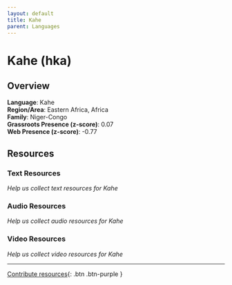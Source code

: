 ```yaml
---
layout: default
title: Kahe
parent: Languages
---
```


# Kahe (hka)

## Overview

**Language**: Kahe  
**Region/Area**: Eastern Africa, Africa  
**Family**: Niger-Congo  
**Grassroots Presence (z-score)**: 0.07  
**Web Presence (z-score)**: -0.77  

## Resources

### Text Resources
*Help us collect text resources for Kahe*

### Audio Resources
*Help us collect audio resources for Kahe*

### Video Resources
*Help us collect video resources for Kahe*

---

[Contribute resources](https://forms.office.com/e/1SfLJx3u1r){: .btn .btn-purple }
